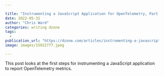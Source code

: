 ```yaml
---

title: "Instrumenting a JavaScript Application for OpenTelemetry, Part 1- Setup"
date: 2022-05-31
author: "Chris Ward"
categories: writing dzone
tags: 
  - 
publication_url: "https://dzone.com/articles/instrumenting-a-javascript-application-for-opentel"
image: images/15922777.jpeg

---
```

This post looks at the first steps for instrumenting a JavaScript application to report OpenTelemetry metrics.

